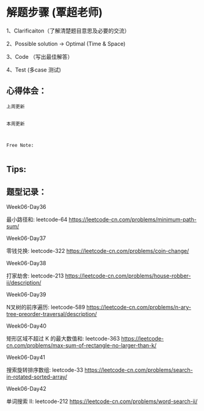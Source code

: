 # 解题步骤 (覃超老师)
1、Clarificaiton（了解清楚题目意思及必要的交流）

2、Possible solution -> Optimal (Time & Space)

3、Code （写出最佳解答）

4、Test (多case 测试)

## 心得体会：

```
上周更新


本周更新



Free Note:
   
```

## Tips:



## 题型记录：
Week06-Day36

最小路径和: leetcode-64
https://leetcode-cn.com/problems/minimum-path-sum/

Week06-Day37

零钱兑换: leetcode-322
https://leetcode-cn.com/problems/coin-change/

Week06-Day38

打家劫舍: leetcode-213
https://leetcode-cn.com/problems/house-robber-ii/description/

Week06-Day39

N叉树的前序遍历: leetcode-589
https://leetcode-cn.com/problems/n-ary-tree-preorder-traversal/description/

Week06-Day40

矩形区域不超过 K 的最大数值和: leetcode-363
https://leetcode-cn.com/problems/max-sum-of-rectangle-no-larger-than-k/

Week06-Day41

搜索旋转排序数组: leetcode-33
https://leetcode-cn.com/problems/search-in-rotated-sorted-array/

Week06-Day42

单词搜索 II: leetcode-212
https://leetcode-cn.com/problems/word-search-ii/





